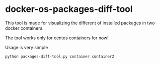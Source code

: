 # docker-os-packages-diff-tool

<p>This tool is made for visualizing the different of installed packages in two docker containers.<p>
<p>The tool works only for centos containers for now!</p>
<p>Usage is very simple</p>

```Shell
python packages-diff-tool.py container container2
```
